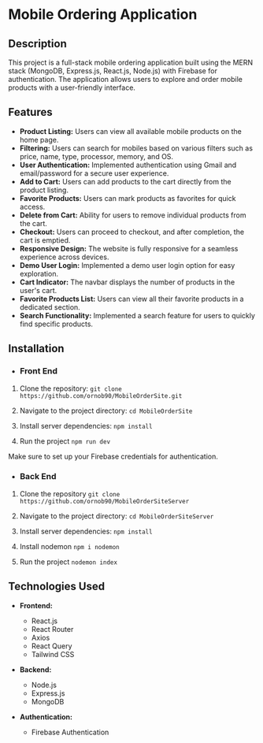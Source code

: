# Mobile Ordering Application

## Description
This project is a full-stack mobile ordering application built using the MERN stack (MongoDB, Express.js, React.js, Node.js) with Firebase for authentication. The application allows users to explore and order mobile products with a user-friendly interface.

## Features

- **Product Listing:** Users can view all available mobile products on the home page.
- **Filtering:** Users can search for mobiles based on various filters such as price, name, type, processor, memory, and OS.
- **User Authentication:** Implemented authentication using Gmail and email/password for a secure user experience.
- **Add to Cart:** Users can add products to the cart directly from the product listing.
- **Favorite Products:** Users can mark products as favorites for quick access.
- **Delete from Cart:** Ability for users to remove individual products from the cart.
- **Checkout:** Users can proceed to checkout, and after completion, the cart is emptied.
- **Responsive Design:** The website is fully responsive for a seamless experience across devices.
- **Demo User Login:** Implemented a demo user login option for easy exploration.
- **Cart Indicator:** The navbar displays the number of products in the user's cart.
- **Favorite Products List:** Users can view all their favorite products in a dedicated section.
- **Search Functionality:** Implemented a search feature for users to quickly find specific products.

## Installation

- ### Front End

1. Clone the repository: 
`git clone https://github.com/ornob90/MobileOrderSite.git`

2. Navigate to the project directory: 
`cd MobileOrderSite`

3. Install server dependencies: 
`npm install`

4. Run the project
`npm run dev`

Make sure to set up your Firebase credentials for authentication.

- ### Back End

1. Clone the repository `git clone https://github.com/ornob90/MobileOrderSiteServer`

2. Navigate to the project directory:  `cd MobileOrderSiteServer`

3. Install server dependencies:  `npm install` 

4. Install nodemon `npm i nodemon`

5. Run the project `nodemon index`

## Technologies Used

- **Frontend:**
  - React.js
  - React Router
  - Axios 
  - React Query
  - Tailwind CSS

- **Backend:**
  - Node.js
  - Express.js
  - MongoDB 

- **Authentication:**
  - Firebase Authentication




